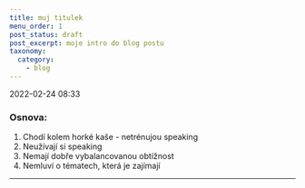 ```yaml
---
title: muj titulek
menu_order: 1
post_status: draft
post_excerpt: moje intro do blog postu
taxonomy:
  category:
    - blog
---
```

2022-02-24 08:33

<!-- ADD AT LEAST 1 PICTURE -->

### Osnova:
1) Chodí kolem horké kaše - netrénujou speaking
2) Neužívají si speaking
3) Nemají dobře vybalancovanou obtížnost
4) Nemluví o tématech, která je zajímají

---
